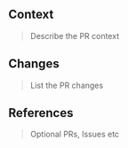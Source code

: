 ## Context

> Describe the PR context

## Changes

> List the PR changes

## References 

> Optional
> PRs, Issues etc